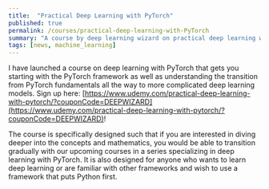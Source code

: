```yaml
---
title:  "Practical Deep Learning with PyTorch"
published: true
permalink: /courses/practical-deep-learning-with-PyTorch
summary: "A course by deep learning wizard on practical deep learning with PyTorch"
tags: [news, machine_learning]
---
```


I have launched a course on deep learning with PyTorch that gets you starting with the PyTorch framework as well as understanding the transition from PyTorch fundamentals all the way to more complicated deep learning models. Sign up here: [https://www.udemy.com/practical-deep-learning-with-pytorch/?couponCode=DEEPWIZARD](https://www.udemy.com/practical-deep-learning-with-pytorch/?couponCode=DEEPWIZARD)!

The course is specifically designed such that if you are interested in diving deeper into the concepts and mathematics, you would be able to transition gradually with our upcoming courses in a series specializing in deep learning with PyTorch. It is also designed for anyone who wants to learn deep learning or are familiar with other frameworks and wish to use a framework that puts Python first.


